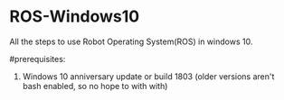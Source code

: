 # ROS-Windows10
All the steps to use Robot Operating System(ROS) in windows 10. 

#prerequisites:
1. Windows 10 anniversary update or build 1803 (older versions aren't bash enabled, so no hope to with with)

